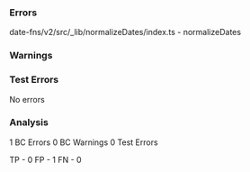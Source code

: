 ### Errors

date-fns/v2/src/\_lib/normalizeDates/index.ts - normalizeDates

### Warnings

### Test Errors

No errors

### Analysis

1 BC Errors
0 BC Warnings
0 Test Errors

TP - 0
FP - 1
FN - 0
